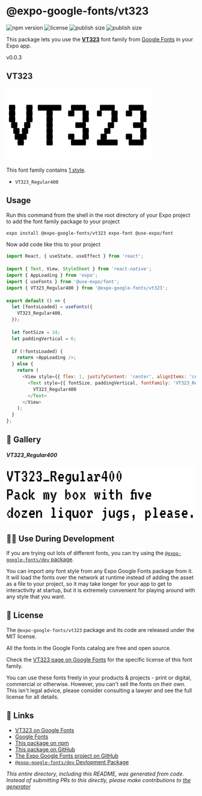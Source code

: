 # @expo-google-fonts/vt323

![npm version](https://flat.badgen.net/npm/v/@expo-google-fonts/vt323)
![license](https://flat.badgen.net/github/license/expo/google-fonts)
![publish size](https://flat.badgen.net/packagephobia/install/@expo-google-fonts/vt323)
![publish size](https://flat.badgen.net/packagephobia/publish/@expo-google-fonts/vt323)

This package lets you use the [**VT323**](https://fonts.google.com/specimen/VT323) font family from [Google Fonts](https://fonts.google.com/) in your Expo app.

v0.0.3

## VT323

![VT323](./font-family.png)

This font family contains [1 style](#-gallery).

- `VT323_Regular400`

## Usage

Run this command from the shell in the root directory of your Expo project to add the font family package to your project
```sh
expo install @expo-google-fonts/vt323 expo-font @use-expo/font
```

Now add code like this to your project
```js
import React, { useState, useEffect } from 'react';

import { Text, View, StyleSheet } from 'react-native';
import { AppLoading } from 'expo';
import { useFonts } from '@use-expo/font';
import { VT323_Regular400 } from '@expo-google-fonts/vt323';

export default () => {
  let [fontsLoaded] = useFonts({
    VT323_Regular400,
  });

  let fontSize = 24;
  let paddingVertical = 6;

  if (!fontsLoaded) {
    return <AppLoading />;
  } else {
    return (
      <View style={{ flex: 1, justifyContent: 'center', alignItems: 'center' }}>
        <Text style={{ fontSize, paddingVertical, fontFamily: 'VT323_Regular400' }}>
          VT323_Regular400
        </Text>
      </View>
    );
  }
};

```

## 🔡 Gallery

##### VT323_Regular400
![VT323_Regular400](./bb4e9d2d01d2cd1a001d4822ed239ffd38df2ee07a6a1f581288f34dbd2f4060.ttf.png)


## 👩‍💻 Use During Development

If you are trying out lots of different fonts, you can try using the [`@expo-google-fonts/dev` package](https://github.com/expo/google-fonts/tree/master/font-packages/dev#readme).

You can import *any* font style from any Expo Google Fonts package from it. It will load the fonts
over the network at runtime instead of adding the asset as a file to your project, so it may take longer
for your app to get to interactivity at startup, but it is extremely convenient
for playing around with any style that you want.

## 📖 License

The `@expo-google-fonts/vt323` package and its code are released under the MIT license.

All the fonts in the Google Fonts catalog are free and open source.

Check the [VT323 page on Google Fonts](https://fonts.google.com/specimen/VT323) for the specific license of this font family.

You can use these fonts freely in your products & projects - print or digital, commercial or otherwise. However, you can't sell the fonts on their own. This isn't legal advice, please consider consulting a lawyer and see the full license for all details.

## 🔗 Links

- [VT323 on Google Fonts](https://fonts.google.com/specimen/VT323)
- [Google Fonts](https://fonts.google.com/)
- [This package on npm](https://www.npmjs.com/package/@expo-google-fonts/vt323)
- [This package on GitHub](https://github.com/expo/google-fonts/tree/master/font-packages/vt323)
- [The Expo Google Fonts project on GitHub](https://github.com/expo/google-fonts)
- [`@expo-google-fonts/dev` Devlopment Package](https://github.com/expo/google-fonts/tree/master/font-packages/dev)


*This entire directory, including this README, was generated from code. Instead of submitting PRs to this directly, please make contributions to [the generator](https://github.com/expo/google-fonts/tree/master/packages/generator)*
